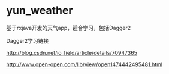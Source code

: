 # yun_weather
基于rxjava开发的天气app，适合学习，包括Dagger2

Dagger2学习链接

http://blog.csdn.net/io_field/article/details/70947365

http://www.open-open.com/lib/view/open1474442495481.html
